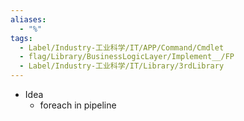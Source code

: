 ```yaml
---
aliases:
  - "%"
tags:
  - Label/Industry-工业科学/IT/APP/Command/Cmdlet
  - flag/Library/BusinessLogicLayer/Implement__/FP
  - Label/Industry-工业科学/IT/Library/3rdLibrary
---
```


- Idea
    - foreach in pipeline
